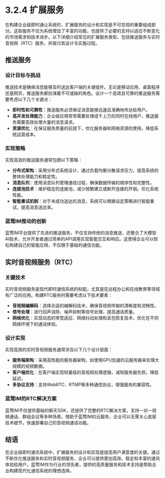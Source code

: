# 3.2.4 扩展服务

在构建企业级即时通让系统时，扩展服务的设计和实现是不可忽视的重要组成部分。这些服务不仅为系统增加了丰富的功能，也提供了必要的支持以适应不断变化的市场需求和技术进步。以下详细介绍常见的扩展服务类型，包括推送服务与实时音视频（RTC）服务，并探讨其设计与实施过程。

## 推送服务

### 设计目标与挑战
推送技术是确保消息能够及时送达客户端的关键组件。无论是移动应用、桌面程序还是网页，推送服务都扮演着不可或缺的角色。设计一个高效且可靠的推送服务需要考虑以下几个关键点：

- **即时性和可靠性**：推送服务必须保证消息能够迅速且准确地传达给用户。
- **高并发处理能力**：企业级应用常常需要处理成千上万的同时在线用户，推送服务需要高效处理大量的消息请求。
- **资源优化**：在保证服务质量的前提下，优化服务器和网络资源的使用，降低系统运营成本。

### 实现策略
实现高效的推送服务通常包拪以下策略：

- **分布式架构**：采用分布式系统设计，通过负载均衡分散请求压力，提高系统的整体处理能力和稳定性。
- **消息队列**：使用消息队列管理通信过程，确保数据传输的顺序性和完整性。
- **连接池技术**：维护稳定的连接池，减少频繁建立或断开连接的开销，优化系统性能。
- **智能重试机制**：对于未成功送达的消息，系统可以根据设定策略进行智能重试，提高消息送达率。

### 蓝莺IM推动的创新
蓝莺IM平台提供了先进的推送服务，不仅支持传统的消息推送，还整合了大模型AI技术，允许开发者通过简单的API调用实现智能交互和响应。这使得企业可以轻松构建自己的智能应用，不仅限于基础的通信功能。

## 实时音视频服务（RTC）

### 关键技术
实时音视频服务是现代即时通信系统的标配，尤其是在远程办公和在线教育等领域有广泛的应用。构建RTC服务时需要考虑以下技术要素：

- **音视频编解码**：选择合适的编解码技术，确保音视频传输的清晰度和流畅性。
- **信号处理**：进行回声消除、噪声抑制等信号处理，提高通话质量。
- **网络优化**：实现动态的带宽适应、网络抖动处理和丢包恢复技术，优化在不同网络环境下的通话体验。

### 设计实现
实现高效的实时音视频服务通常涉及以下几个设计层面：

- **服务端架构**：采用高性能的服务器架构，如使用GPU加速的云服务器来处理大规模的视频数据。
- **客户端优化**：在客户端实现轻量级的音视频处理逻辑，减轻服务器负担，降低延迟。
- **多协议支持**：支持WebRTC、RTMP等多种通信协议，增强服务的兼容性。

### 蓝莺IM的RTC解决方案
蓝莺IM不仅提供基础的聊天SDK，还提供了完整的RTC解决方案，支持一对一视频通话、群组会议等多种场景。借助于蓝莺IM的云服务，企业可以无需关心底层技术细节，快速部署自己的音视频通话功能。

## 结语

在企业级即时通讯系统中，扩展服务的设计和实现是提高用户满意度的关键。通过不断优化推送服务和实时音视频服务，企业可以提供更加高效、稳定和丰富的通讯体验给用户。蓝莺IM作为行业的领先者，提供的高质量服务和技术支持是帮助企业构建现代化通信系统的理想选择。